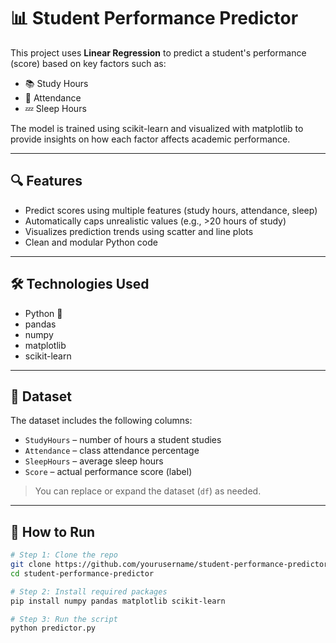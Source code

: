 # 📊 Student Performance Predictor

This project uses **Linear Regression** to predict a student's performance (score) based on key factors such as:

- 📚 Study Hours  
- 🏫 Attendance  
- 💤 Sleep Hours  

The model is trained using scikit-learn and visualized with matplotlib to provide insights on how each factor affects academic performance.

---

## 🔍 Features

- Predict scores using multiple features (study hours, attendance, sleep)  
- Automatically caps unrealistic values (e.g., >20 hours of study)  
- Visualizes prediction trends using scatter and line plots  
- Clean and modular Python code  

---

## 🛠 Technologies Used

- Python 🐍  
- pandas  
- numpy  
- matplotlib  
- scikit-learn  

---

## 📁 Dataset

The dataset includes the following columns:

- `StudyHours` – number of hours a student studies  
- `Attendance` – class attendance percentage  
- `SleepHours` – average sleep hours  
- `Score` – actual performance score (label)  

> You can replace or expand the dataset (`df`) as needed.

---

## 🚀 How to Run

```bash
# Step 1: Clone the repo
git clone https://github.com/yourusername/student-performance-predictor.git
cd student-performance-predictor

# Step 2: Install required packages
pip install numpy pandas matplotlib scikit-learn

# Step 3: Run the script
python predictor.py

